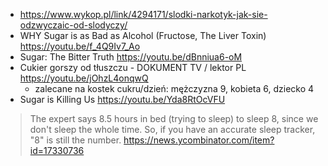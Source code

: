 - https://www.wykop.pl/link/4294171/slodki-narkotyk-jak-sie-odzwyczaic-od-slodyczy/
- WHY Sugar is as Bad as Alcohol (Fructose, The Liver Toxin) https://youtu.be/f_4Q9Iv7_Ao
- Sugar: The Bitter Truth https://youtu.be/dBnniua6-oM
- Cukier gorszy od tłuszczu - DOKUMENT TV / lektor PL https://youtu.be/jOhzL4onqwQ
  - zalecane na kostek cukru/dzień: mężczyzna 9, kobieta 6, dziecko 4
- Sugar is Killing Us https://youtu.be/Yda8RtOcVFU

>The expert says 8.5 hours in bed (trying to sleep) to sleep 8, since we don't sleep the whole time.
>So, if you have an accurate sleep tracker, "8" is still the number.
>https://news.ycombinator.com/item?id=17330736